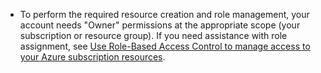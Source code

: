 - To perform the required resource creation and role management, your account needs "Owner" permissions at the appropriate scope (your subscription or resource group). If you need assistance with role assignment, see [Use Role-Based Access Control to manage access to your Azure subscription resources](../articles/role-based-access-control/role-assignments-portal.md).